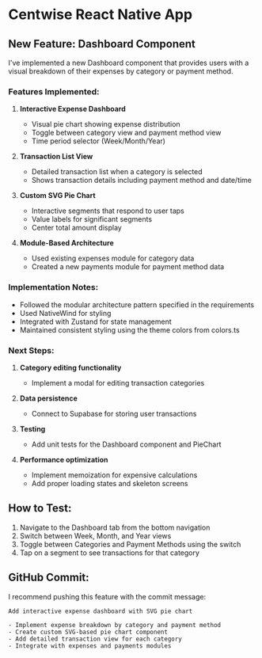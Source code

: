# Centwise React Native App

## New Feature: Dashboard Component

I've implemented a new Dashboard component that provides users with a visual breakdown of their expenses by category or payment method.

### Features Implemented:

1. **Interactive Expense Dashboard**
   - Visual pie chart showing expense distribution
   - Toggle between category view and payment method view
   - Time period selector (Week/Month/Year)

2. **Transaction List View**
   - Detailed transaction list when a category is selected
   - Shows transaction details including payment method and date/time

3. **Custom SVG Pie Chart**
   - Interactive segments that respond to user taps
   - Value labels for significant segments
   - Center total amount display

4. **Module-Based Architecture**
   - Used existing expenses module for category data
   - Created a new payments module for payment method data

### Implementation Notes:

- Followed the modular architecture pattern specified in the requirements
- Used NativeWind for styling
- Integrated with Zustand for state management
- Maintained consistent styling using the theme colors from colors.ts

### Next Steps:

1. **Category editing functionality**
   - Implement a modal for editing transaction categories

2. **Data persistence**
   - Connect to Supabase for storing user transactions

3. **Testing**
   - Add unit tests for the Dashboard component and PieChart

4. **Performance optimization**
   - Implement memoization for expensive calculations
   - Add proper loading states and skeleton screens

## How to Test:

1. Navigate to the Dashboard tab from the bottom navigation
2. Switch between Week, Month, and Year views
3. Toggle between Categories and Payment Methods using the switch
4. Tap on a segment to see transactions for that category

## GitHub Commit:

I recommend pushing this feature with the commit message:

```
Add interactive expense dashboard with SVG pie chart

- Implement expense breakdown by category and payment method
- Create custom SVG-based pie chart component 
- Add detailed transaction view for each category
- Integrate with expenses and payments modules
```
